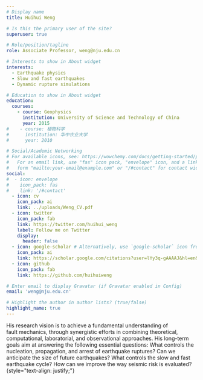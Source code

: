 ```yaml
---
# Display name
title: Huihui Weng

# Is this the primary user of the site?
superuser: true

# Role/position/tagline
role: Associate Professor, weng@nju.edu.cn

# Interests to show in About widget
interests:
  - Earthquake physics
  - Slow and fast earthquakes
  - Dynamic rupture simulations

# Education to show in About widget
education:
  courses:
    - course: Geophysics
      institution: University of Science and Technology of China
      year: 2015
#    - course: 植物科学
#      institution: 华中农业大学
#      year: 2010

# Social/Academic Networking
# For available icons, see: https://wowchemy.com/docs/getting-started/page-builder/#icons
#   For an email link, use "fas" icon pack, "envelope" icon, and a link in the
#   form "mailto:your-email@example.com" or "/#contact" for contact widget.
social:
#  - icon: envelope
#    icon_pack: fas
#    link: '/#contact'
  - icon: cv
    icon_pack: ai
    link: ../uploads/Weng_CV.pdf
  - icon: twitter
    icon_pack: fab
    link: https://twitter.com/huihui_weng
    label: Follow me on Twitter
    display:
      header: false
  - icon: google-scholar # Alternatively, use `google-scholar` icon from `ai` icon pack
    icon_pack: ai
    link: https://scholar.google.com/citations?user=lYy3q-gAAAAJ&hl=en&oi=ao
  - icon: github
    icon_pack: fab
    link: https://github.com/huihuiweng

# Enter email to display Gravatar (if Gravatar enabled in Config)
email: 'weng@nju.edu.cn'

# Highlight the author in author lists? (true/false)
highlight_name: true
---
```


His research vision is to achieve a fundamental understanding of fault mechanics, through synergistic efforts in combining theoretical, computational, laboratorial, and observational approaches. His long-term goals aim at answering the following essential questions: What controls the nucleation, propagation, and arrest of earthquake ruptures? Can we anticipate the size of future earthquakes? What controls the slow and fast earthquake cycle? How can we improve the way seismic risk is evaluated?
{style="text-align: justify;"}
